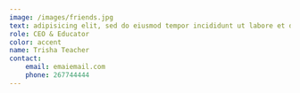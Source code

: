 ```yaml
---
image: /images/friends.jpg
text: adipisicing elit, sed do eiusmod tempor incididunt ut labore et dolore magnaaliqua
role: CEO & Educator
color: accent
name: Trisha Teacher
contact: 
    email: emaiemail.com
    phone: 267744444
---
```

